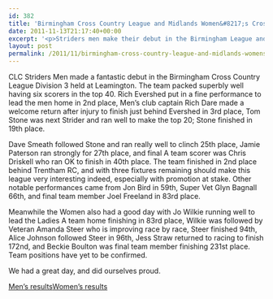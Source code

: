 ```yaml
---
id: 382
title: 'Birmingham Cross Country League and Midlands Women&#8217;s Cross Country League &#8211; 12 November 2011'
date: 2011-11-13T21:17:40+00:00
excerpt: '<p>Striders men make their debut in the Birmingham League and women run in the Midlands League at Leamington...</p>'
layout: post
permalink: /2011/11/birmingham-cross-country-league-and-midlands-womens-cross-country-league-12-november-2011/
---
```

</p> 

CLC Striders Men made a fantastic debut in the Birmingham Cross Country League Division 3 held at Leamington. The team packed superbly well having six scorers in the top 40. Rich Evershed put in a fine performance to lead the men home in 2nd place, Men&#8217;s club captain Rich Dare made a welcome return after injury to finish just behind Evershed in 3rd place, Tom Stone was next Strider and ran well to make the top 20; Stone finished in 19th place. 

Dave Smeath followed Stone and ran really well to clinch 25th place, Jamie Paterson ran strongly for 27th place, and final A team scorer was Chris Driskell who ran OK to finish in 40th place. The team finished in 2nd place behind Trentham RC, and with three fixtures remaining should make this league very interesting indeed, especially with promotion at stake. Other notable performances came from Jon Bird in 59th, Super Vet Glyn Bagnall 66th, and final team member Joel Freeland in 83rd place. 

Meanwhile the Women also had a good day with Jo Wilkie running well to lead the Ladies A team home finishing in 83rd place, Wilkie was followed by Veteran Amanda Steer who is improving race by race, Steer finished 94th, Alice Johnson followed Steer in 96th, Jess Straw returned to racing to finish 172nd, and Beckie Boulton was final team member finishing 231st place. Team positions have yet to be confirmed. 

We had a great day, and did ourselves proud.

<a href="http://www.clcstriders-runningclub.co.uk/images/documents/birmleague12thnov.pdf" target="_blank" rel="nofollow">Men&#8217;s results</a><a href="http://www.clcstriders-runningclub.co.uk/images/documents/mwccl12thnov.pdf" target="_blank" rel="nofollow">Women&#8217;s results</a>